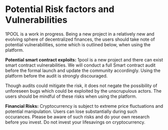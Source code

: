 # Potential Risk factors and Vulnerabilities

  
1POOL is a work in progress. Being a new project in a relatively new and evolving sphere of decentralized finances, the users should take note of potential vulnerabilities, some which is outlined below, when using the platform.

**Potential smart contract exploits:** 1pool is a new project and there can exist smart contract vulnerabilities. We will conduct a full Smart contract audit before the formal launch and update the community accordingly. Using the platform before the audit is strongly discouraged.

Though audits could mitigate the risk, it does not negate the possibility of unforeseen bugs which could be exploited by the unscrupulous actors. The users should be mindful of these risks when using the platform.

**Financial Risks:** Cryptocurrency is subject to extreme price fluctuations and potential manipulation. Users can lose substantially during such occurances. Please be aware of such risks and do your own research before you invest. Do not invest your lifesavings on cryptocurrency.

